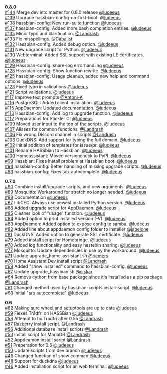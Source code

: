 **0.8.0**  
[#144](https://github.com/home-assistant/hassbian-scripts/pull/144) Merge dev into master for 0.8.0 release [@ludeeus](https://github.com/ludeeus)  
[#139](https://github.com/home-assistant/hassbian-scripts/pull/139) Upgrade hassbian-config-on-first-boot. [@ludeeus](https://github.com/ludeeus)  
[#138](https://github.com/home-assistant/hassbian-scripts/pull/138) hassbian-config: New run-suite function  [@ludeeus](https://github.com/ludeeus)  
[#137](https://github.com/home-assistant/hassbian-scripts/pull/137) hassbian-config: Added more bash completion entries. [@ludeeus](https://github.com/ludeeus)  
[#135](https://github.com/home-assistant/hassbian-scripts/pull/135) Minor typo and clarification. [@Landrash](https://github.com/Landrash)  
[#133](https://github.com/home-assistant/hassbian-scripts/pull/133) Fix misspellings. [@Cabalist](https://github.com/Cabalist)  
[#132](https://github.com/home-assistant/hassbian-scripts/pull/132) Hassbian-config: Added debug option. [@ludeeus](https://github.com/ludeeus)  
[#131](https://github.com/home-assistant/hassbian-scripts/pull/131) New upgrade script for Python. [@ludeeus](https://github.com/ludeeus)  
[#130](https://github.com/home-assistant/hassbian-scripts/pull/130) Webterminal: Added SSL support with existing LE certificates. [@ludeeus](https://github.com/ludeeus)  
[#129](https://github.com/home-assistant/hassbian-scripts/pull/129) Hassbian-config: share-log errorhandling [@ludeeus](https://github.com/ludeeus)  
[#128](https://github.com/home-assistant/hassbian-scripts/pull/128) Hassbian-config: Show function rewrite. [@ludeeus](https://github.com/ludeeus)  
[#125](https://github.com/home-assistant/hassbian-scripts/pull/125) hassbian-config: Usage cleanup, added new help and command options. [@ludeeus](https://github.com/ludeeus)  
[#123](https://github.com/home-assistant/hassbian-scripts/pull/123) Fixed typo in validations [@ludeeus](https://github.com/ludeeus)  
[#121](https://github.com/home-assistant/hassbian-scripts/pull/121) Script validations. [@ludeeus](https://github.com/ludeeus)  
[#117](https://github.com/home-assistant/hassbian-scripts/pull/117) Improve text prompts [@Antoni-K](https://github.com/Antoni-K)  
[#116](https://github.com/home-assistant/hassbian-scripts/pull/116) PostgreSQL: Added client installation. [@ludeeus](https://github.com/ludeeus)  
[#115](https://github.com/home-assistant/hassbian-scripts/pull/115) AppDaemon: Updated documentation. [@ludeeus](https://github.com/ludeeus)  
[#113](https://github.com/home-assistant/hassbian-scripts/pull/113) Hassbian-config: Add log to upgrade function. [@ludeeus](https://github.com/ludeeus)  
[#112](https://github.com/home-assistant/hassbian-scripts/pull/112) Preparations for Stickler CI [@ludeeus](https://github.com/ludeeus)  
[#109](https://github.com/home-assistant/hassbian-scripts/pull/109) Moved user input to the top of the scripts. [@ludeeus](https://github.com/ludeeus)  
[#107](https://github.com/home-assistant/hassbian-scripts/pull/107) Aliases for common functions. [@Landrash](https://github.com/Landrash)  
[#106](https://github.com/home-assistant/hassbian-scripts/pull/106) Fix wrong Discord channel in scripts [@Landrash](https://github.com/Landrash)  
[#103](https://github.com/home-assistant/hassbian-scripts/pull/103) DuckDNS: Add support for typing the full domain. [@ludeeus](https://github.com/ludeeus)  
[#102](https://github.com/home-assistant/hassbian-scripts/pull/102) Initial addition of templates for issue/pr. [@ludeeus](https://github.com/ludeeus)  
[#101](https://github.com/home-assistant/hassbian-scripts/pull/101) Rename HASSbian to Hassbian. [@ludeeus](https://github.com/ludeeus)  
[#100](https://github.com/home-assistant/hassbian-scripts/pull/100) Homeassistant: Moved versioncheck to PyPI. [@ludeeus](https://github.com/ludeeus)  
[#99](https://github.com/home-assistant/hassbian-scripts/pull/99) Hassbian: Fixes install problem at Hassbian boot. [@ludeeus](https://github.com/ludeeus)  
[#94](https://github.com/home-assistant/hassbian-scripts/pull/94) hassbian-config: Better handling of missing upgrade scripts. [@ludeeus](https://github.com/ludeeus)  
[#93](https://github.com/home-assistant/hassbian-scripts/pull/93) hassbian-config: Fixes tab-autocomplete. [@ludeeus](https://github.com/ludeeus)  
  
**0.7.0**  
[#90](https://github.com/home-assistant/hassbian-scripts/pull/90) Combine install/upgrade scripts, and new arguments. [@ludeeus](https://github.com/ludeeus)  
[#89](https://github.com/home-assistant/hassbian-scripts/pull/89)  Mosquitto: Workaround for stretch no longer needed. [@ludeeus](https://github.com/ludeeus)  
[#88](https://github.com/home-assistant/hassbian-scripts/pull/88) Documentation [@ludeeus](https://github.com/ludeeus)  
[#87](https://github.com/home-assistant/hassbian-scripts/pull/87) LibCEC: Always use newest installed Python version. [@ludeeus](https://github.com/ludeeus)  
[#86](https://github.com/home-assistant/hassbian-scripts/pull/86)  Added upgrade script for AppDaemon. [@ludeeus](https://github.com/ludeeus)  
[#85](https://github.com/home-assistant/hassbian-scripts/pull/85) Cleaner look of "usage" function. [@ludeeus](https://github.com/ludeeus)  
[#84](https://github.com/home-assistant/hassbian-scripts/pull/84) Added option to print installed version (-V). [@ludeeus](https://github.com/ludeeus)  
[#83](https://github.com/home-assistant/hassbian-scripts/pull/83) AppDaemon: Added option to expose config to samba. [@ludeeus](https://github.com/ludeeus)  
[#82](https://github.com/home-assistant/hassbian-scripts/pull/82) Added line about appdaemon config folder to installer [@jabelone](https://github.com/jabelone)  
[#81](https://github.com/home-assistant/hassbian-scripts/pull/81) DuckDNS: Added option to generate SSL certificate. [@ludeeus](https://github.com/ludeeus)  
[#79](https://github.com/home-assistant/hassbian-scripts/pull/79) Added install script for Homebridge. [@ludeeus](https://github.com/ludeeus)  
[#78](https://github.com/home-assistant/hassbian-scripts/pull/78) Added log functionality and easy hastebin sharing. [@ludeeus](https://github.com/ludeeus)  
[#77](https://github.com/home-assistant/hassbian-scripts/pull/77) Mosquitto: Update dependencies in use by the workaround. [@ludeeus](https://github.com/ludeeus)  
[#71](https://github.com/home-assistant/hassbian-scripts/pull/71) Update upgrade_home-assistant.sh [@riemers](https://github.com/riemers)  
[#70](https://github.com/home-assistant/hassbian-scripts/pull/70) Home Assistant Dev install script [@Landrash](https://github.com/Landrash)  
[#68](https://github.com/home-assistant/hassbian-scripts/pull/68) Added "show installed" command to hassbian-config. [@ludeeus](https://github.com/ludeeus)  
[#67](https://github.com/home-assistant/hassbian-scripts/pull/67) Update upgrade_hassbian.sh [@olskar](https://github.com/olskar)  
[#64](https://github.com/home-assistant/hassbian-scripts/pull/64) Remove cython from base package since it's installed as a pip package [@Landrash](https://github.com/Landrash)  
[#61](https://github.com/home-assistant/hassbian-scripts/pull/61) Changed method used by hassbian-scripts install-script.  [@ludeeus](https://github.com/ludeeus)  
[#60](https://github.com/home-assistant/hassbian-scripts/pull/60) Initial "tab autocomplete" [@ludeeus](https://github.com/ludeeus)  
  
**0.6**  
[#62](https://github.com/home-assistant/hassbian-scripts/pull/62) Making sure wheel and setuptools are up to date [@ludeeus](https://github.com/ludeeus)  
[#59](https://github.com/home-assistant/hassbian-scripts/pull/59) Fiexes Trådfri on HASSBian [@ludeeus](https://github.com/ludeeus)  
[#58](https://github.com/home-assistant/hassbian-scripts/pull/58) Attempt to fix Tradfri after 0.55 [@Landrash](https://github.com/Landrash)  
[#57](https://github.com/home-assistant/hassbian-scripts/pull/57) Razberry install script. [@Landrash](https://github.com/Landrash)  
[#56](https://github.com/home-assistant/hassbian-scripts/pull/56) Additional database install scripts [@Landrash](https://github.com/Landrash)  
[#53](https://github.com/home-assistant/hassbian-scripts/pull/53) Install script for MariaDB [@Landrash](https://github.com/Landrash)  
[#52](https://github.com/home-assistant/hassbian-scripts/pull/52) Appdeamon install script [@Landrash](https://github.com/Landrash)  
[#51](https://github.com/home-assistant/hassbian-scripts/pull/51) Preperation for 0.6 [@ludeeus](https://github.com/ludeeus)  
[#50](https://github.com/home-assistant/hassbian-scripts/pull/50) Update scripts from dev branch [@ludeeus](https://github.com/ludeeus)  
[#49](https://github.com/home-assistant/hassbian-scripts/pull/49) Changed function of show commad [@ludeeus](https://github.com/ludeeus)  
[#48](https://github.com/home-assistant/hassbian-scripts/pull/48) Support for duckdns [@ludeeus](https://github.com/ludeeus)  
[#46](https://github.com/home-assistant/hassbian-scripts/pull/46) Added installation script for an web terminal. [@ludeeus](https://github.com/ludeeus)  
  
